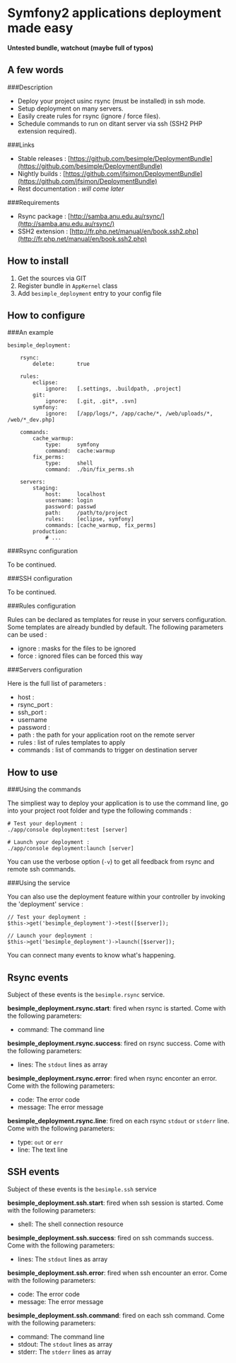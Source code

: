 Symfony2 applications deployment made easy
==========================================


**Untested bundle, watchout (maybe full of typos)**


A few words
-----------


###Description

-  Deploy your project usinc rsync (must be installed) in ssh mode.
-  Setup deployment on many servers.
-  Easily create rules for rsync (ignore / force files).
-  Schedule commands to run on ditant server via ssh (SSH2 PHP extension required).


###Links

-  Stable releases : [https://github.com/besimple/DeploymentBundle](https://github.com/besimple/DeploymentBundle)
-  Nightly builds : [https://github.com/jfsimon/DeploymentBundle](https://github.com/jfsimon/DeploymentBundle)
-  Rest documentation : *will come later*


###Requirements

-  Rsync package : [http://samba.anu.edu.au/rsync/](http://samba.anu.edu.au/rsync/)
-  SSH2 extension : [http://fr.php.net/manual/en/book.ssh2.php](http://fr.php.net/manual/en/book.ssh2.php)


How to install
--------------


1.  Get the sources via GIT
2.  Register bundle in `AppKernel` class
3.  Add `besimple_deployment` entry to your config file
    

How to configure
----------------


###An example

    besimple_deployment:
    
        rsync:
            delete:       true
    
        rules:
            eclipse:
                ignore:   [.settings, .buildpath, .project]
            git:
                ignore:   [.git, .git*, .svn]
            symfony:
                ignore:   [/app/logs/*, /app/cache/*, /web/uploads/*, /web/*_dev.php]
                
        commands:
            cache_warmup:
                type:     symfony
                command:  cache:warmup
            fix_perms:
                type:     shell
                command:  ./bin/fix_perms.sh

        servers:
            staging:
                host:     localhost
                username: login
                password: passwd
                path:     /path/to/project
                rules:    [eclipse, symfony]
                commands: [cache_warmup, fix_perms]
            production:
                # ...
            

###Rsync configuration

To be continued.


###SSH configuration

To be continued.


###Rules configuration

Rules can be declared as templates for reuse in your servers configuration.
Some templates are already bundled by default. The following parameters can be used :

-  ignore : masks for the files to be ignored
-  force : ignored files can be forced this way


###Servers configuration

Here is the full list of parameters :

-  host : 
-  rsync_port :
-  ssh_port :
-  username
-  password : 
-  path : the path for your application root on the remote server
-  rules : list of rules templates to apply
-  commands : list of commands to trigger on destination server


How to use
----------


###Using the commands

The simpliest way to deploy your application is to use the command line,
go into your project root folder and type the following commands :

    # Test your deployment :
    ./app/console deployment:test [server]
    
    # Launch your deployment :
    ./app/console deployment:launch [server]
    
You can use the verbose option (`-v`) to get all feedback from rsync and
remote ssh commands.
    
    
###Using the service

You can also use the deployment feature within your controller
by invoking the 'deployment' service :

    // Test your deployment :
    $this->get('besimple_deployment')->test([$server]);
    
    // Launch your deployment :
    $this->get('besimple_deployment')->launch([$server]);
    
You can connect many events to know what's happening.
    

Rsync events
------------

Subject of these events is the `besimple.rsync` service.


**besimple_deployment.rsync.start**: fired when rsync is started. Come with the following parameters:

-  command: The command line


**besimple_deployment.rsync.success**: fired on rsync success. Come with the following parameters:

-  lines: The `stdout` lines as array


**besimple_deployment.rsync.error**: fired when rsync enconter an error. Come with the following parameters:

-  code: The error code
-  message: The error message


**besimple_deployment.rsync.line**: fired on each rsync `stdout` or `stderr` line. Come with the following parameters:

-  type: `out` or `err`
-  line: The text line


SSH events
----------

Subject of these events is the `besimple.ssh` service


**besimple_deployment.ssh.start**: fired when ssh session is started. Come with the following parameters:

-  shell: The shell connection resource


**besimple_deployment.ssh.success**: fired on ssh commands success. Come with the following parameters:

-  lines: The `stdout` lines as array


**besimple_deployment.ssh.error**: fired when ssh encounter an error. Come with the following parameters:

-  code: The error code
-  message: The error message


**besimple_deployment.ssh.command**: fired on each ssh command. Come with the following parameters:

-  command: The command line
-  stdout: The `stdout` lines as array
-  stderr: The `stderr` lines as array
